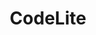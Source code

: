 ---
codehost: https://github.com/https://github.com/eranif/codelite
logohandle: codelite
sort: codelite
title: CodeLite
website: https://codelite.org/
---